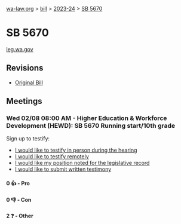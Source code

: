 [wa-law.org](/) > [bill](/bill/) > [2023-24](/bill/2023-24/) > [SB 5670](/bill/2023-24/sb/5670/)

# SB 5670
[leg.wa.gov](https://app.leg.wa.gov/billsummary?BillNumber=5670&Year=2023&Initiative=false)

## Revisions
* [Original Bill](1/)

## Meetings
### Wed 02/08 08:00 AM - Higher Education & Workforce Development (HEWD): SB 5670 Running start/10th grade
Sign up to testify:
* [I would like to testify in person during the hearing](https://app.leg.wa.gov/csi/Testifier/Add?chamber=House&mId=30703&aId=151194&caId=21361&tId=1)
* [I would like to testify remotely](https://app.leg.wa.gov/csi/Testifier/Add?chamber=House&mId=30703&aId=151194&caId=21361&tId=2)
* [I would like my position noted for the legislative record](https://app.leg.wa.gov/csi/Testifier/Add?chamber=House&mId=30703&aId=151194&caId=21361&tId=3)
* [I would like to submit written testimony](https://app.leg.wa.gov/csi/Testifier/Add?chamber=House&mId=30703&aId=151194&caId=21361&tId=4)

#### 0 👍 - Pro

#### 0 👎 - Con

#### 2 ❓ - Other
